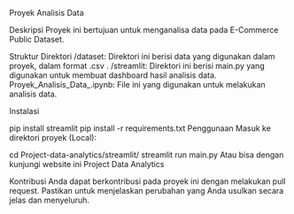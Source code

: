 Proyek Analisis Data

Deskripsi
Proyek ini bertujuan untuk menganalisa data pada E-Commerce Public Dataset. 

Struktur Direktori
/dataset: Direktori ini berisi data yang digunakan dalam proyek, dalam format .csv .
/streamlit: Direktori ini berisi main.py yang digunakan untuk membuat dashboard hasil analisis data.
Proyek_Analisis_Data_.ipynb: File ini yang digunakan untuk melakukan analisis data.

Instalasi

pip install streamlit
pip install -r requirements.txt
Penggunaan
Masuk ke direktori proyek (Local):

cd Project-data-analytics/streamlit/
streamlit run main.py
Atau bisa dengan kunjungi website ini Project Data Analytics

Kontribusi
Anda dapat berkontribusi pada proyek ini dengan melakukan pull request. Pastikan untuk menjelaskan perubahan yang Anda usulkan secara jelas dan menyeluruh.
